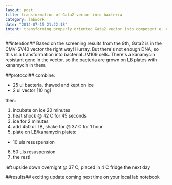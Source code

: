 ```yaml
---
layout: post
title: transformation of Gata2 vector into bacteria
category: labwork
date: "2014-07-15 21:22:18"
intent: transforming properly oriented Gata2 vector into competent e. coli
---
```


##intention##
Based on the screening results from the 9th, Gata2 is in the CMV-SV40 vector the right way! Hurray.
But there's not enough DNA, so this is a transformation into bacterial JM109 cells. There's a kanamycin resistant gene in the vector, so the bacteria are grown on LB plates with kanamycin in them. 

##protocol##
combine:
 *  25 ul bacteria, thawed and kept on ice
 *  2 ul vector [10 ng]
 
then:
 1.  incubate on ice 20 minutes
 2.  heat shock @ 42 C for 45 seconds
 3.   ice for 2 minutes 
 4.   add 450 ul TB, shake for @ 37 C for 1 hour
 5.   plate on LB/kanamycin plates:
  * 10 uls resuspension
 6.  50 uls resuspension
 7.  the rest!

left upside down overnight @ 37 C; placed in 4 C fridge the next day

##results##
exciting update coming next time on your local lab notebook
